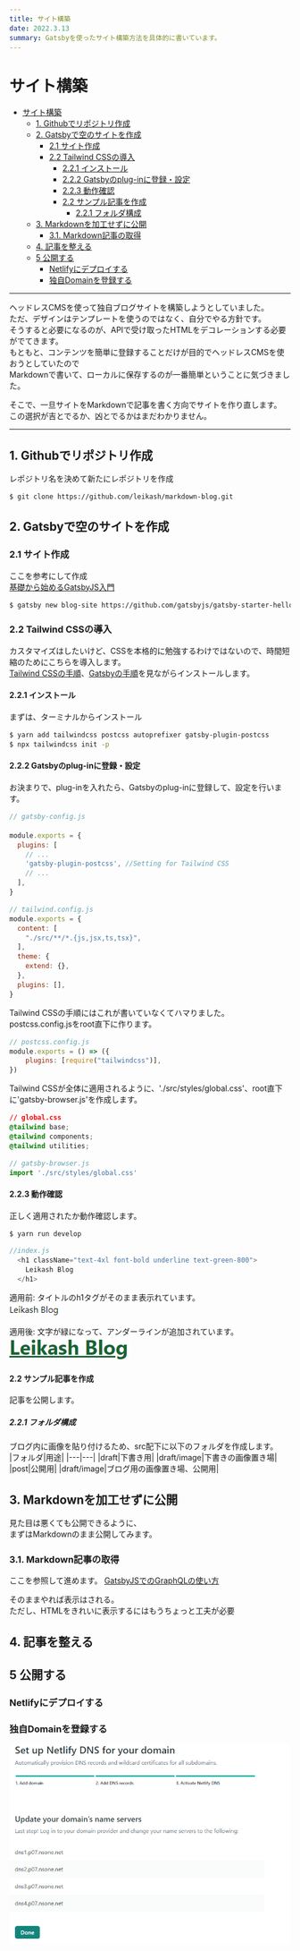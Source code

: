 ```yaml
---
title: サイト構築
date: 2022.3.13
summary: Gatsbyを使ったサイト構築方法を具体的に書いています。
---
```


# サイト構築

- [サイト構築](#サイト構築)
  - [1. Githubでリポジトリ作成](#1-githubでリポジトリ作成)
  - [2. Gatsbyで空のサイトを作成](#2-gatsbyで空のサイトを作成)
    - [2.1 サイト作成](#21-サイト作成)
    - [2.2 Tailwind CSSの導入](#22-tailwind-cssの導入)
      - [2.2.1 インストール](#221-インストール)
      - [2.2.2 Gatsbyのplug-inに登録・設定](#222-gatsbyのplug-inに登録設定)
      - [2.2.3 動作確認](#223-動作確認)
      - [2.2 サンプル記事を作成](#22-サンプル記事を作成)
        - [2.2.1 フォルダ構成](#221-フォルダ構成)
  - [3. Markdownを加工せずに公開](#3-markdownを加工せずに公開)
    - [3.1. Markdown記事の取得](#31-markdown記事の取得)
  - [4. 記事を整える](#4-記事を整える)
  - [5 公開する](#5-公開する)
    - [Netlifyにデプロイする](#netlifyにデプロイする)
    - [独自Domainを登録する](#独自domainを登録する)

---

ヘッドレスCMSを使って独自ブログサイトを構築しようとしていました。  
ただ、デザインはテンプレートを使うのではなく、自分でやる方針です。  
そうすると必要になるのが、APIで受け取ったHTMLをデコレーションする必要がでてきます。  
もともと、コンテンツを簡単に登録することだけが目的でヘッドレスCMSを使おうとしていたので  
Markdownで書いて、ローカルに保存するのが一番簡単ということに気づきました。

そこで、一旦サイトをMarkdownで記事を書く方向でサイトを作り直します。
この選択が吉とでるか、凶とでるかはまだわかりません。

---

## 1. Githubでリポジトリ作成
レポジトリ名を決めて新たにレポジトリを作成  
```bash
$ git clone https://github.com/leikash/markdown-blog.git
```

## 2. Gatsbyで空のサイトを作成

### 2.1 サイト作成
ここを参考にして作成  
[基礎から始めるGatsbyJS入門](https://reffect.co.jp/react/gatsby-basic-tutorial-for-beginners)

```bash
$ gatsby new blog-site https://github.com/gatsbyjs/gatsby-starter-hello-world
```

### 2.2 Tailwind CSSの導入  
カスタマイズはしたいけど、CSSを本格的に勉強するわけではないので、時間短縮のためにこちらを導入します。  
[Tailwind CSSの手順](https://tailwindcss.com/docs/guides/gatsby)、[Gatsbyの手順](https://www.gatsbyjs.com/docs/how-to/styling/tailwind-css/)を見ながらインストールします。

#### 2.2.1 インストール
まずは、ターミナルからインストール
```bash
$ yarn add tailwindcss postcss autoprefixer gatsby-plugin-postcss
$ npx tailwindcss init -p
```
#### 2.2.2 Gatsbyのplug-inに登録・設定
お決まりで、plug-inを入れたら、Gatsbyのplug-inに登録して、設定を行います。  
```javascript
// gatsby-config.js

module.exports = {
  plugins: [
    // ...
    'gatsby-plugin-postcss', //Setting for Tailwind CSS
    // ...
  ],
}
```
```javascript
// tailwind.config.js
module.exports = {
  content: [
    "./src/**/*.{js,jsx,ts,tsx}",
  ],
  theme: {
    extend: {},
  },
  plugins: [],
}
```
Tailwind CSSの手順にはこれが書いていなくてハマりました。  
postcss.config.jsをroot直下に作ります。
```javascript
// postcss.config.js
module.exports = () => ({
    plugins: [require("tailwindcss")],
})
```

Tailwind CSSが全体に適用されるように、'./src/styles/global.css'、root直下に'gatsby-browser.js'を作成します。  
```css
// global.css
@tailwind base;
@tailwind components;
@tailwind utilities;
```
```javascript
// gatsby-browser.js
import './src/styles/global.css'
```

#### 2.2.3 動作確認
正しく適用されたか動作確認します。  
```bash
$ yarn run develop
```
```javascript
//index.js
  <h1 className="text-4xl font-bold underline text-green-800">
    Leikash Blog
  </h1>
```


適用前: タイトルのh1タグがそのまま表示れています。  
![picture 3](images/blog_001_changeDirection/1647171529390.png)  

適用後: 文字が緑になって、アンダーラインが追加されています。  
![picture 4](images/blog_001_changeDirection/1647171608385.png)  

#### 2.2 サンプル記事を作成
記事を公開します。

##### 2.2.1 フォルダ構成
ブログ内に画像を貼り付けるため、src配下に以下のフォルダを作成します。  
|フォルダ|用途|
|---|---|
|draft|下書き用|
|draft/image|下書きの画像置き場|
|post|公開用|
|draft/image|ブログ用の画像置き場、公開用|

## 3. Markdownを加工せずに公開
見た目は悪くても公開できるように、  
まずはMarkdownのまま公開してみます。

### 3.1. Markdown記事の取得
ここを参照して進めます。
[GatsbyJSでのGraphQLの使い方](https://reffect.co.jp/react/gatsby-basic-tutorial-for-beginners-2)

そのままやれば表示はされる。  
ただし、HTMLをきれいに表示するにはもうちょっと工夫が必要



## 4. 記事を整える

## 5 公開する

### Netlifyにデプロイする

### 独自Domainを登録する
![picture 1](images/blog_001_changeDirection/1647212738241.png)  
